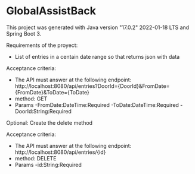 # GlobalAssistBack
This project was generated with Java version "17.0.2" 2022-01-18 LTS and Spring Boot 3.

Requirements of the proyect:
- List of entries in a centain date range so that returns json with data

Acceptance criteria:
- The API must answer at the following endpoint:
http://localhost:8080/api/entries?DoorId={DoorId}&FromDate={FromDate}&ToDate={ToDate}
- method: GET
- Params
  -FromDate:DateTime:Required
  -ToDate:DateTime:Required
  -DoorId:String:Required

Optional: Create the delete method 

Acceptance criteria:
- The API must answer at the following endpoint: http://localhost:8080/api/entries/{id}
- method: DELETE
- Params
  -id:String:Required
